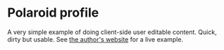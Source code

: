Polaroid profile
================

A very simple example of doing client-side user editable content. Quick, dirty
but usable. See [the author's website](http://richwareham.com/polaroid/) for a
live example.
